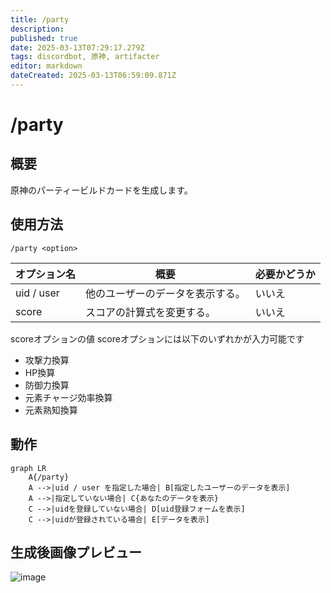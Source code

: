 ```yaml
---
title: /party
description: 
published: true
date: 2025-03-13T07:29:17.279Z
tags: discordbot, 原神, artifacter
editor: markdown
dateCreated: 2025-03-13T06:59:09.871Z
---
```


# /party
## 概要
原神のパーティービルドカードを生成します。

## 使用方法
```
/party <option>
```

オプション名 | 概要 | 必要かどうか
--- | --- | --
uid / user | 他のユーザーのデータを表示する。 | いいえ
score | スコアの計算式を変更する。 | いいえ

scoreオプションの値
scoreオプションには以下のいずれかが入力可能です
- 攻撃力換算
- HP換算
- 防御力換算
- 元素チャージ効率換算
- 元素熟知換算


## 動作
```mermaid
graph LR
    A{/party}
    A -->|uid / user を指定した場合| B[指定したユーザーのデータを表示]
    A -->|指定していない場合| C{あなたのデータを表示}
    C -->|uidを登録していない場合| D[uid登録フォームを表示]
    C -->|uidが登録されている場合| E[データを表示]
```

## 生成後画像プレビュー
![image](https://artifacter.krnk.org/img/image2.webp "通常サンプル")